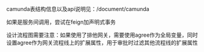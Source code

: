 camunda表结构信息以及api说明见：/document/camunda


如果是服务间调用，尝试在feign加声明式事务

设计流程图需要注意：如果使用了排他网关，需要使用agree作为全局变量，同时设置agree作为网关流程线上的扩展属性，用于审批时过滤其他流程线的扩展属性